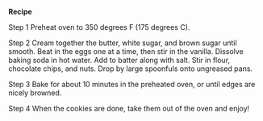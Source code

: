 **Recipe**

Step 1
 Preheat oven to 350 degrees F (175 degrees C).

Step 2
 Cream together the butter, white sugar, and brown sugar until smooth. Beat in the eggs one at a time, then stir in the vanilla. Dissolve baking soda in hot water. Add to batter along with salt. Stir in flour, chocolate chips, and nuts. Drop by large   spoonfuls onto ungreased pans.

Step 3
 Bake for about 10 minutes in the preheated oven, or until edges are nicely browned.

Step 4
 When the cookies are done, take them out of the oven and enjoy!